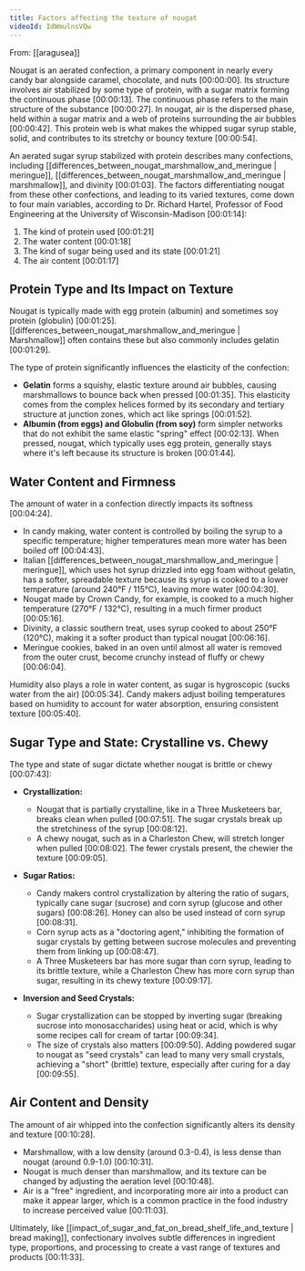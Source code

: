 ```yaml
---
title: Factors affecting the texture of nougat
videoId: IdWmulnsVQw
---
```


From: [[aragusea]] <br/> 

Nougat is an aerated confection, a primary component in nearly every candy bar alongside caramel, chocolate, and nuts <a class="yt-timestamp" data-t="00:00:00">[00:00:00]</a>. Its structure involves air stabilized by some type of protein, with a sugar matrix forming the continuous phase <a class="yt-timestamp" data-t="00:00:13">[00:00:13]</a>. The continuous phase refers to the main structure of the substance <a class="yt-timestamp" data-t="00:00:27">[00:00:27]</a>. In nougat, air is the dispersed phase, held within a sugar matrix and a web of proteins surrounding the air bubbles <a class="yt-timestamp" data-t="00:00:42">[00:00:42]</a>. This protein web is what makes the whipped sugar syrup stable, solid, and contributes to its stretchy or bouncy texture <a class="yt-timestamp" data-t="00:00:54">[00:00:54]</a>.

An aerated sugar syrup stabilized with protein describes many confections, including [[differences_between_nougat_marshmallow_and_meringue | meringue]], [[differences_between_nougat_marshmallow_and_meringue | marshmallow]], and divinity <a class="yt-timestamp" data-t="00:01:03">[00:01:03]</a>. The factors differentiating nougat from these other confections, and leading to its varied textures, come down to four main variables, according to Dr. Richard Hartel, Professor of Food Engineering at the University of Wisconsin-Madison <a class="yt-timestamp" data-t="00:01:14">[00:01:14]</a>:
1.  The kind of protein used <a class="yt-timestamp" data-t="00:01:21">[00:01:21]</a>
2.  The water content <a class="yt-timestamp" data-t="00:01:18">[00:01:18]</a>
3.  The kind of sugar being used and its state <a class="yt-timestamp" data-t="00:01:21">[00:01:21]</a>
4.  The air content <a class="yt-timestamp" data-t="00:01:17">[00:01:17]</a>

## Protein Type and Its Impact on Texture

Nougat is typically made with egg protein (albumin) and sometimes soy protein (globulin) <a class="yt-timestamp" data-t="00:01:25">[00:01:25]</a>. [[differences_between_nougat_marshmallow_and_meringue | Marshmallow]] often contains these but also commonly includes gelatin <a class="yt-timestamp" data-t="00:01:29">[00:01:29]</a>.

The type of protein significantly influences the elasticity of the confection:
*   **Gelatin** forms a squishy, elastic texture around air bubbles, causing marshmallows to bounce back when pressed <a class="yt-timestamp" data-t="00:01:35">[00:01:35]</a>. This elasticity comes from the complex helices formed by its secondary and tertiary structure at junction zones, which act like springs <a class="yt-timestamp" data-t="00:01:52">[00:01:52]</a>.
*   **Albumin (from eggs) and Globulin (from soy)** form simpler networks that do not exhibit the same elastic "spring" effect <a class="yt-timestamp" data-t="00:02:13">[00:02:13]</a>. When pressed, nougat, which typically uses egg protein, generally stays where it's left because its structure is broken <a class="yt-timestamp" data-t="00:01:44">[00:01:44]</a>.

## Water Content and Firmness

The amount of water in a confection directly impacts its softness <a class="yt-timestamp" data-t="00:04:24">[00:04:24]</a>.
*   In candy making, water content is controlled by boiling the syrup to a specific temperature; higher temperatures mean more water has been boiled off <a class="yt-timestamp" data-t="00:04:43">[00:04:43]</a>.
*   Italian [[differences_between_nougat_marshmallow_and_meringue | meringue]], which uses hot syrup drizzled into egg foam without gelatin, has a softer, spreadable texture because its syrup is cooked to a lower temperature (around 240°F / 115°C), leaving more water <a class="yt-timestamp" data-t="00:04:30">[00:04:30]</a>.
*   Nougat made by Crown Candy, for example, is cooked to a much higher temperature (270°F / 132°C), resulting in a much firmer product <a class="yt-timestamp" data-t="00:05:16">[00:05:16]</a>.
*   Divinity, a classic southern treat, uses syrup cooked to about 250°F (120°C), making it a softer product than typical nougat <a class="yt-timestamp" data-t="00:06:16">[00:06:16]</a>.
*   Meringue cookies, baked in an oven until almost all water is removed from the outer crust, become crunchy instead of fluffy or chewy <a class="yt-timestamp" data-t="00:06:04">[00:06:04]</a>.

Humidity also plays a role in water content, as sugar is hygroscopic (sucks water from the air) <a class="yt-timestamp" data-t="00:05:34">[00:05:34]</a>. Candy makers adjust boiling temperatures based on humidity to account for water absorption, ensuring consistent texture <a class="yt-timestamp" data-t="00:05:40">[00:05:40]</a>.

## Sugar Type and State: Crystalline vs. Chewy

The type and state of sugar dictate whether nougat is brittle or chewy <a class="yt-timestamp" data-t="00:07:43">[00:07:43]</a>:
*   **Crystallization:**
    *   Nougat that is partially crystalline, like in a Three Musketeers bar, breaks clean when pulled <a class="yt-timestamp" data-t="00:07:51">[00:07:51]</a>. The sugar crystals break up the stretchiness of the syrup <a class="yt-timestamp" data-t="00:08:12">[00:08:12]</a>.
    *   A chewy nougat, such as in a Charleston Chew, will stretch longer when pulled <a class="yt-timestamp" data-t="00:08:02">[00:08:02]</a>. The fewer crystals present, the chewier the texture <a class="yt-timestamp" data-t="00:09:05">[00:09:05]</a>.

*   **Sugar Ratios:**
    *   Candy makers control crystallization by altering the ratio of sugars, typically cane sugar (sucrose) and corn syrup (glucose and other sugars) <a class="yt-timestamp" data-t="00:08:26">[00:08:26]</a>. Honey can also be used instead of corn syrup <a class="yt-timestamp" data-t="00:08:31">[00:08:31]</a>.
    *   Corn syrup acts as a "doctoring agent," inhibiting the formation of sugar crystals by getting between sucrose molecules and preventing them from linking up <a class="yt-timestamp" data-t="00:08:47">[00:08:47]</a>.
    *   A Three Musketeers bar has more sugar than corn syrup, leading to its brittle texture, while a Charleston Chew has more corn syrup than sugar, resulting in its chewy texture <a class="yt-timestamp" data-t="00:09:17">[00:09:17]</a>.

*   **Inversion and Seed Crystals:**
    *   Sugar crystallization can be stopped by inverting sugar (breaking sucrose into monosaccharides) using heat or acid, which is why some recipes call for cream of tartar <a class="yt-timestamp" data-t="00:09:34">[00:09:34]</a>.
    *   The size of crystals also matters <a class="yt-timestamp" data-t="00:09:50">[00:09:50]</a>. Adding powdered sugar to nougat as "seed crystals" can lead to many very small crystals, achieving a "short" (brittle) texture, especially after curing for a day <a class="yt-timestamp" data-t="00:09:55">[00:09:55]</a>.

## Air Content and Density

The amount of air whipped into the confection significantly alters its density and texture <a class="yt-timestamp" data-t="00:10:28">[00:10:28]</a>.
*   Marshmallow, with a low density (around 0.3-0.4), is less dense than nougat (around 0.9-1.0) <a class="yt-timestamp" data-t="00:10:31">[00:10:31]</a>.
*   Nougat is much denser than marshmallow, and its texture can be changed by adjusting the aeration level <a class="yt-timestamp" data-t="00:10:48">[00:10:48]</a>.
*   Air is a "free" ingredient, and incorporating more air into a product can make it appear larger, which is a common practice in the food industry to increase perceived value <a class="yt-timestamp" data-t="00:11:03">[00:11:03]</a>.

Ultimately, like [[impact_of_sugar_and_fat_on_bread_shelf_life_and_texture | bread making]], confectionary involves subtle differences in ingredient type, proportions, and processing to create a vast range of textures and products <a class="yt-timestamp" data-t="00:11:33">[00:11:33]</a>.
